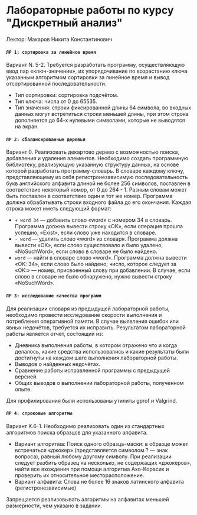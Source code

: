 # Лабораторные работы по курсу "Дискретный анализ"

Лектор: Макаров Никита Константинович

#### `ЛР 1: сортировка за линейное время`

Вариант N. 5-2. Требуется разработать программу, осуществляющую ввод пар «ключ-значение», их упорядочивание по возрастанию ключа указанным алгоритмом сортировки за линейное время и вывод отсортированной последовательности.  
- Тип сортировки: сортировка подсчётом.  
- Тип ключа: числа от 0 до 65535.  
- Тип значения: строки фиксированной длины 64 символа, во входных данных могут встретиться строки меньшей длины, при этом строка дополняется до 64-х нулевыми символами, которые не выводятся на экран.

#### `ЛР 2: сбалансированные деревья`

Вариант 0. Реализовать декартово дерево с возможностью поиска, добавления и удаления элементов.
Необходимо создать программную библиотеку, реализующую указанную структуру данных, на основе которой разработать программу-словарь. В словаре каждому ключу, представляющему из себя регистронезависимую последовательность букв английского алфавита длиной не более 256 символов, поставлен в соответствие некоторый номер, от 0 до 264 - 1. Разным словам может быть поставлен в соответствие один и тот же номер.
Программа должна обрабатывать строки входного файла до его окончания. Каждая строка может иметь следующий формат:
- `+ word 34` — добавить слово «word» с номером 34 в словарь. Программа должна вывести строку «OK», если операция прошла успешно, «Exist», если слово уже находится в словаре.
- `- word` — удалить слово «word» из словаря. Программа должна вывести «OK», если слово существовало и было удалено, «NoSuchWord», если слово в словаре не было найдено.
- `word` — найти в словаре слово «word». Программа должна вывести «OK: 34», если слово было найдено; число, которое следует за «OK:» — номер, присвоенный слову при добавлении. В случае, если слово в словаре не было обнаружено, нужно вывести строку «NoSuchWord».

#### `ЛР 3: исследование качества программ`

Для реализации словаря из предыдущей лабораторной работы, необходимо провести исследование скорости выполнения и потребления оперативной памяти. В случае выявления ошибок или явных недочётов, требуется их исправить.
Результатом лабораторной работы является отчёт, состоящий из:
- Дневника выполнения работы, в котором отражено что и когда делалось, какие средства использовались и какие результаты были достигнуты на каждом шаге выполнения лабораторной работы.
- Выводов о найденных недочётах.
- Сравнение работы исправленной программы с предыдущей версией.
- Общих выводов о выполнении лабораторной работы, полученном опыте.

Для профилирования были использованы утилиты gprof и Valgrind.

#### `ЛР 4: строковые алгоритмы`

Вариант K.6-1. Необходимо реализовать один из стандартных алгоритмов поиска образцов для указанного алфавита.
- Вариант алгоритма: Поиск одного образца-маски: в образце может встречаться «джокер» (представляется символом ? — знак вопроса), равный любому другому символу. При реализации следует разбить образец на несколько, не содержащих «джокеров», найти все вхождения при помощи алгоритма Ахо-Корасик и проверить их относительное месторасположение.
- Вариант алфавита: Слова не более 16 знаков латинского алфавита (регистронезависимые)

Запрещается реализовывать алгоритмы на алфавитах меньшей размерности, чем указано в задании.
